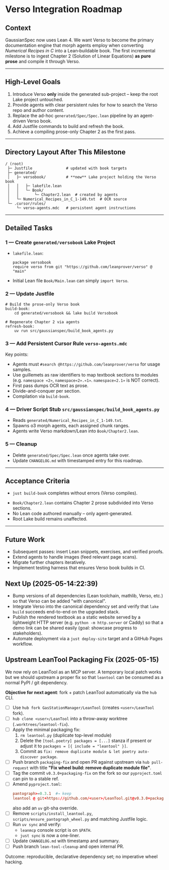 # Verso Integration Roadmap

## Context

GaussianSpec now uses Lean 4.  We want Verso to become the primary documentation engine that morph agents employ when converting *Numerical Recipes in C* into a Lean‐buildable book.  The first incremental milestone is to ingest Chapter 2 (Solution of Linear Equations) **as pure prose** and compile it through Verso.

---

## High-Level Goals

1. Introduce Verso **only** inside the generated sub-project – keep the root Lake project untouched.
2. Provide agents with clear persistent rules for how to search the Verso repo and author content.
3. Replace the ad-hoc `generated/Spec/Spec.lean` pipeline by an agent-driven Verso book.
4. Add Justfile commands to build and refresh the book.
5. Achieve a compiling prose-only Chapter 2 as the first pass.

---

## Directory Layout After This Milestone

```text
/ (root)
 ├─ Justfile               # updated with book targets
 ├─ generated/
 │   ├─ versobook/         # **new** Lake project holding the Verso book
 │   │   ├─ lakefile.lean
 │   │   └─ Book/
 │   │       └─ Chapter2.lean  # created by agents
 │   └─ Numerical_Recipes_in_C_1-149.txt  # OCR source
 └─ .cursor/rules/
     └─ verso-agents.mdc   # persistent agent instructions
```

---

## Detailed Tasks

### 1 — Create `generated/versobook` Lake Project

* `lakefile.lean`:

  ```lean
  package versobook
  require verso from git "https://github.com/leanprover/verso" @ "main"
  ```

* Initial Lean file `Book/Main.lean` can simply `import Verso`.

### 2 — Update Justfile

```make
# Build the prose-only Verso book
build-book:
    cd generated/versobook && lake build Versobook

# Regenerate Chapter 2 via agents
refresh-book:
    uv run src/gaussianspec/build_book_agents.py
```

### 3 — Add Persistent Cursor Rule `verso-agents.mdc`

Key points:

* Agents must `#search @https://github.com/leanprover/verso` for usage samples.
* Use guillemets as raw identifiers to map textbook sections to modules (e.g. `namespace «2»`, `namespace«2».«1»`. `namespace«2.1»` is NOT correct).
* First pass dumps OCR text as prose.
* Divide-and-conquer per section.
* Compilation via `build-book`.

### 4 — Driver Script Stub `src/gaussianspec/build_book_agents.py`

* Reads `generated/Numerical_Recipes_in_C_1-149.txt`.
* Spawns o3 morph agents, each assigned chunk ranges.
* Agents write Verso markdown/Lean into `Book/Chapter2.lean`.


### 5 — Cleanup

* Delete `generated/Spec/Spec.lean` once agents take over.
* Update `CHANGELOG.md` with timestamped entry for this roadmap.

---

## Acceptance Criteria

- `just build-book` completes without errors (Verso compiles).
* `Book/Chapter2.lean` contains Chapter 2 prose subdivided into Verso sections.
* No Lean code authored manually – only agent-generated.
* Root Lake build remains unaffected.

---

## Future Work

* Subsequent passes: insert Lean snippets, exercises, and verified proofs.
* Extend agents to handle images (feed relevant page scans).
* Migrate further chapters iteratively.
* Implement testing harness that ensures Verso book builds in CI.

## Next Up (2025-05-14:22:39)

* Bump versions of all dependencies (Lean toolchain, mathlib, Verso, etc.) so that Verso can be added "with canonical".
* Integrate Verso into the canonical dependency set and verify that `lake build` succeeds end-to-end on the upgraded stack.
* Publish the rendered textbook as a static website served by a lightweight HTTP server (e.g. `python -m http.server` or Caddy) so that a demo link can be shared easily (goal: showcase progress to stakeholders).
* Automate deployment via a `just deploy-site` target and a GitHub Pages workflow.

## Upstream LeanTool Packaging Fix (2025-05-15)

We now rely on LeanTool as an MCP server.  A temporary local patch works but we should upstream a proper fix so that
`leantool` can be consumed as a normal PyPI / git dependency.

**Objective for next agent**: fork + patch LeanTool automatically via the `hub` CLI.

- [ ] Use `hub fork GasStationManager/LeanTool` (creates `<user>/LeanTool` fork).
- [ ] `hub clone <user>/LeanTool` into a throw-away worktree (`.worktrees/leantool-fix`).
- [ ] Apply the minimal packaging fix:
  1. `rm leantool.py` (duplicate top-level module)
  2. Delete the `[tool.poetry] packages = [...]` stanza if present or adjust it to `packages = [{ include = "leantool" }]`.
  3. Commit as `fix: remove duplicate module & let poetry auto-discover package`.
- [ ] Push branch `packaging-fix` and open PR against upstream via `hub pull-request` with title **"Fix wheel build: remove duplicate module file"**.
- [ ] Tag the commit `v0.3.0+packaging-fix` on the fork so our `pyproject.toml` can pin to a stable ref.
- [ ] Amend `pyproject.toml`:
  ```toml
  pantograph>=0.3.1  #→ keep
  leantool @ git+https://github.com/<user>/LeanTool.git@v0.3.0+packaging-fix
  ```
  also add an `uv` git-sha override.
- [ ] Remove `scripts/install_leantool.py`, `scripts/ensure_pantograph_wheel.py` and matching Justfile logic.
- [ ] Run `uv sync` and verify:
  * `leanmcp` console script is on `$PATH`.
  * `just sync` is now a one-liner.
- [ ] Update `CHANGELOG.md` with timestamp and summary.
- [ ] Push branch `lean-tool-cleanup` and open internal PR.

Outcome: reproducible, declarative dependency set; no imperative wheel hacking.

